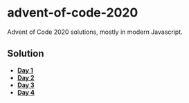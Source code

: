 # advent-of-code-2020
Advent of Code 2020 solutions, mostly in modern Javascript.

## Solution
* [**Day 1**](https://starboard.gg/nb/n3Bor8N)
* [**Day 2**](https://starboard.gg/nb/ndF6UVw)
* [**Day 3**](https://starboard.gg/nb/nLjayUM)
* [**Day 4**](https://starboard.gg/nb/nwLFWW2)
